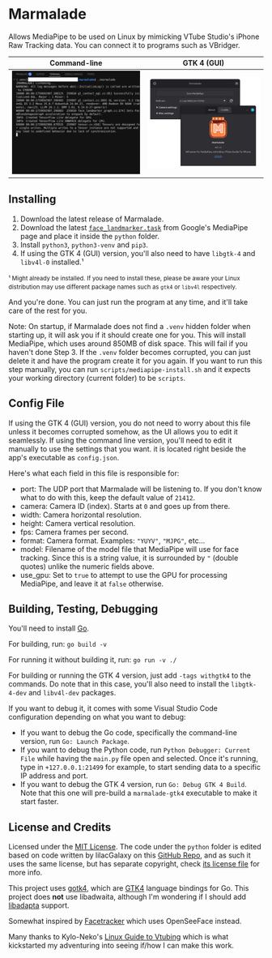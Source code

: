 # Marmalade

Allows MediaPipe to be used on Linux by mimicking VTube Studio's iPhone Raw Tracking data. You can connect it to programs such as VBridger.

| Command-line | GTK 4 (GUI) |
| ---- | ---- |
| ![Command-line](docs/readme_cmd.png) | ![GTK 4](docs/readme_gtk4.png) |

## Installing

1. Download the latest release of Marmalade.
2. Download the latest [`face_landmarker.task`](https://ai.google.dev/edge/mediapipe/solutions/vision/face_landmarker) from Google's MediaPipe page and place it inside the `python` folder.
3. Install `python3`, `python3-venv` and `pip3`.
4. If using the GTK 4 (GUI) version, you'll also need to have `libgtk-4` and `libv4l-0` installed.¹

<small>¹ Might already be installed. If you need to install these, please be aware your Linux distribution may use different package names such as `gtk4` or `libv4l` respectively.</small>

And you're done. You can just run the program at any time, and it'll take care of the rest for you.

Note: On startup, if Marmalade does not find a `.venv` hidden folder when starting up, it will ask you if it should create one for you. This will install MediaPipe, which uses around 850MB of disk space. This will fail if you haven't done Step 3. If the `.venv` folder becomes corrupted, you can just delete it and have the program create it for you again. If you want to run this step manually, you can run `scripts/mediapipe-install.sh` and it expects your working directory (current folder) to be `scripts`.

## Config File

If using the GTK 4 (GUI) version, you do not need to worry about this file unless it becomes corrupted somehow, as the UI allows you to edit it seamlessly. If using the command line version, you'll need to edit it manually to use the settings that you want. it is located right beside the app's executable as `config.json`.

Here's what each field in this file is responsible for:

* port: The UDP port that Marmalade will be listening to. If you don't know what to do with this, keep the default value of `21412`.
* camera: Camera ID (index). Starts at `0` and goes up from there.
* width: Camera horizontal resolution.
* height: Camera vertical resolution.
* fps: Camera frames per second.
* format: Camera format. Examples: `"YUYV"`, `"MJPG"`, etc...
* model: Filename of the model file that MediaPipe will use for face tracking. Since this is a string value, it is surrounded by `"` (double quotes) unlike the numeric fields above.
* use_gpu: Set to `true` to attempt to use the GPU for processing MediaPipe, and leave it at `false` otherwise.

## Building, Testing, Debugging

You'll need to install [Go](https://go.dev/).

For building, run: `go build -v`

For running it without building it, run: `go run -v ./`

For building or running the GTK 4 version, just add `-tags withgtk4` to the commands. Do note that in this case, you'll also need to install the `libgtk-4-dev` and `libv4l-dev` packages.

If you want to debug it, it comes with some Visual Studio Code configuration depending on what you want to debug:

- If you want to debug the Go code, specifically the command-line version, run `Go: Launch Package`.
- If you want to debug the Python code, run `Python Debugger: Current File` while having the `main.py` file open and selected. Once it's running, type in `+127.0.0.1:21499` for example, to start sending data to a specific IP address and port.
- If you want to debug the GTK 4 version, run `Go: Debug GTK 4 Build`. Note that this one will pre-build a `marmalade-gtk4` executable to make it start faster.

## License and Credits

Licensed under the [MIT License](LICENSE). The code under the `python` folder is edited based on code written by lilacGalaxy on this [GitHub Repo](https://github.com/lilac-galaxy/lilacs-mediapipe-forward-vts-plugin), and as such it uses the same license, but has separate copyright, check [its license file](python/LICENSE) for more info.

This project uses [gotk4](https://github.com/diamondburned/gotk4), which are [GTK4](https://docs.gtk.org/gtk4/) language bindings for Go. This project does **not** use libadwaita, although I'm wondering if I should add [libadapta](https://github.com/xapp-project/libadapta) support.

Somewhat inspired by [Facetracker](https://codeberg.org/ZRayEntertainment/Facetracker) which uses OpenSeeFace instead.

Many thanks to Kylo-Neko's [Linux Guide to Vtubing](https://codeberg.org/KyloNeko/Linux-Guide-to-Vtubing) which is what kickstarted my adventuring into seeing if/how I can make this work.